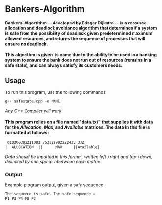 # Bankers-Algorithm
#### Bankers-Algortithm -- developed by Edsger Dijkstra -- is a resource allocation and deadlock avoidance algorithm that determines if a system is safe from the possibility of deadlock given predetermined maximum allowed resources, and returns the sequence of processes that will ensure no deadlock. <br>
#### This algorithm is given its name due to the ability to be used in a banking system to ensure the bank does not run out of resources (remains in a safe state), and can always satisfy its customers needs.

## Usage
To run this program, use the following commands
```cpp
g++ safestate.cpp -o NAME
```
_Any C++ Compiler will work_

#### This program relies on a file named "data.txt" that supplies it with data for the *Allocation*, *Max*, and *Available* matrices. The data in this file is formatted at follows:
```txt
 010200302211002 753322902222433 332
|  ALLOCATION  ||      MAX     ||Available|
```
*Data should be inputted in this format, written left->right and top->down, delimited by one space inbetween each matrix*

### Output
Example program output, given a safe sequence
```cpp
The sequence is safe. The safe sequence = 
P1 P3 P4 P0 P2
```

